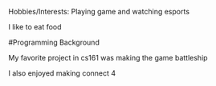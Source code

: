 Hobbies/Interests: Playing game and watching esports

I like to eat food


#Programming Background

My favorite project in cs161 was making the game battleship

I also enjoyed making connect 4
